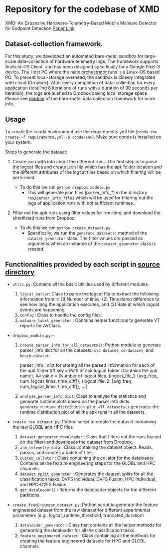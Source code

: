 # Repository for the codebase of XMD 
XMD: An Expansive Hardware-Telemetry-Based Mobile Malware Detector for Endpoint Detection [Paper Link](https://ieeexplore.ieee.org/abstract/document/10262063)

## Dataset-collection framework.
For this study, we developed an automated bare-metal sandbox for large-scale data-collection of hardware telemetry logs. The framework supports Android-OS Client, and has been designed specifically for a Google Pixel-3 device. The Host PC where the main [orchestrator](/baremetal_data_collection_framework/orchestrator.py) runs is a Linux-OS based PC. To prevent local-storage overhead, the sandbox is closely integrated with cloud (Dropbox). After every completion of data-collection for every application (totalling 8 iterations of runs with a duration of 90 seconds per iteration), the logs are pushed to Dropbox saving local storage space. Please see [readme](/baremetal_data_collection_framework/README.md) of the bare-metal data collection framework for more info.

## Usage
To create the conda environment use the requirements.yml file (`conda env create -f requirements.yml -p conda-env`). Make sure [conda](https://docs.conda.io/projects/conda/en/latest/user-guide/install/linux.html) is installed on your system.

Steps to generate the dataset:
1. Create json with info about the different runs: The first step is to parse the logcat files and create json file which has the apk folder location and the different attributes of the logcat files based on which filtering will be performed.
    - To do this we run `python dropbox_module.py`
        - This will generate json files (parser_info_*) in the directory `res/parser_info_files` which will be used for filtering out the logs of application runs with not sufficient runtimes.

2. Filter out the apk runs using filter values for run-time, and download the shortlisted runs from Dropbox.
    - To do this we run `python create_dataset.py`
        - Specifically, we run the `generate_dataset()` method of the `dataset_generator` class. The filter values are passed as arguments when an instance of the `dataset_generator` class is created. 


## Functionalities provided by each script in [source directory](/src)
- `utils.py`: Contains all the basic utilities used by different modules.
    1. `logcat_parser`: Class to parse the logcat file to extract the following information from it: (1) Number of lines,  (2) Timestamp difference to see how long the application executes, and (3) Rate at which logcat events are happening.
    2. `Config` : Class to handle the config files.
    3. `malware_label_generator` : Contains helper functions to generate VT reports for AVClass.


- `dropbox_module.py`:-
    1. `create_parser_info_for_all_datasets()`: Python module to generate parser_info dict for all the datasets: `std-dataset`, `cd-dataset`, and `bench-dataset`.

        parser_info : dict for storing all the parsed information for each of the apk folder
                    ## key = Path of apk logcat folder (Contains the apk name), 
                    ## value = [Number of logcat files, {logcat_file_1: [avg_freq, num_logcat_lines, time_diff]}, {logcat_file_2: [avg_freq, num_logcat_lines, time_diff]}, ...]

    2. `analyse_parser_info_dict`: Class to analyse the statistics and generate runtime plots based on the parser info dicts. `generate_runtime_distribution_plot_all_datasets()` generates the runtime distribution plot of all the apk runs in all the datasets.
    
- `create_raw_dataset.py`: Python script to create the dataset containing the raw GLOBL and HPC files. 
    1. `dataset_generator_downloader` : Class that filters out the runs (based on the filter) and downloads the dataset from Dropbox.
    2. `arm_telemetry_data` : Class containing the dataset object. Reads, parses, and creates a batch of files.
    3. `custom_collator` : Class containing the collator for the dataloader. Contains all the feature engineering steps for the GLOBL and HPC channels.
    4. `dataset_split_generator` : Generates the dataset splits for all the classification tasks: DVFS individual, DVFS Fusion, HPC individual, and HPC-DVFS Fusion.
    5. `get_dataloader()` : Returns the dataloader objects for the different partitions.

- `create_featEngineer_dataset.py`: Python script to generate the feature engineered dataset from the raw dataset for different experimental parameters (e.g., logcat_runtime_threshold, truncated_duration)
    1. `dataloader_generator` : Class that contains all the helper methods for generating the dataloader for all the classification tasks.
    2. `feature_engineered_dataset` : Class containing all the methods for creating the feature engineered datasets for HPC and GLOBL channels.
    

